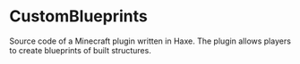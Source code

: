 # CustomBlueprints
Source code of a Minecraft plugin written in Haxe. The plugin allows players to create blueprints of built structures.
